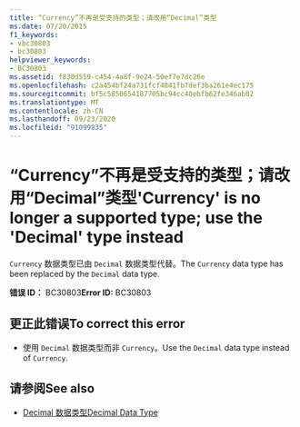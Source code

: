 ```yaml
---
title: “Currency”不再是受支持的类型；请改用“Decimal”类型
ms.date: 07/20/2015
f1_keywords:
- vbc30803
- bc30803
helpviewer_keywords:
- BC30803
ms.assetid: f830d559-c454-4a8f-9e24-50ef7e7dc26e
ms.openlocfilehash: c2a454bf24a731fcf4841fb7def3ba261e4ec175
ms.sourcegitcommit: bf5c5850654187705bc94cc40ebfb62fe346ab02
ms.translationtype: MT
ms.contentlocale: zh-CN
ms.lasthandoff: 09/23/2020
ms.locfileid: "91099835"
---
```

# <a name="currency-is-no-longer-a-supported-type-use-the-decimal-type-instead"></a><span data-ttu-id="d5962-102">“Currency”不再是受支持的类型；请改用“Decimal”类型</span><span class="sxs-lookup"><span data-stu-id="d5962-102">'Currency' is no longer a supported type; use the 'Decimal' type instead</span></span>

<span data-ttu-id="d5962-103">`Currency` 数据类型已由 `Decimal` 数据类型代替。</span><span class="sxs-lookup"><span data-stu-id="d5962-103">The `Currency` data type has been replaced by the `Decimal` data type.</span></span>  
  
 <span data-ttu-id="d5962-104">**错误 ID：** BC30803</span><span class="sxs-lookup"><span data-stu-id="d5962-104">**Error ID:** BC30803</span></span>  
  
## <a name="to-correct-this-error"></a><span data-ttu-id="d5962-105">更正此错误</span><span class="sxs-lookup"><span data-stu-id="d5962-105">To correct this error</span></span>  
  
- <span data-ttu-id="d5962-106">使用 `Decimal` 数据类型而非 `Currency`。</span><span class="sxs-lookup"><span data-stu-id="d5962-106">Use the `Decimal` data type instead of `Currency`.</span></span>  
  
## <a name="see-also"></a><span data-ttu-id="d5962-107">请参阅</span><span class="sxs-lookup"><span data-stu-id="d5962-107">See also</span></span>

- [<span data-ttu-id="d5962-108">Decimal 数据类型</span><span class="sxs-lookup"><span data-stu-id="d5962-108">Decimal Data Type</span></span>](../language-reference/data-types/decimal-data-type.md)
